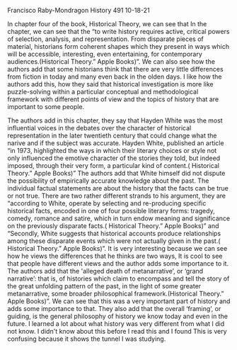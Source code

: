 
 Francisco Raby-Mondragon
History 491
10-18-21


In chapter four of the book, Historical Theory, we can see that In the chapter, we can see that the “to write history requires active, critical powers of selection, analysis, and representation. From disparate pieces of material, historians form coherent shapes which they present in ways which will be accessible, interesting, even entertaining, for contemporary audiences.(Historical Theory.” Apple Books)”. 
We can also see how the authors add that some historians think that there are very little differences from fiction in today and many even back in the olden days. I like how the authors add this, how they said that historical investigation is more like puzzle-solving within a particular conceptual and methodological framework with different points of view and the topics of history that are important to some people. 
 
The authors add in this chapter, they say that Hayden White was the most influential voices in the debates over the character of historical representation in the later twentieth century that could change what the narive and if the subject was accurate.  Hayden White, published an article “in 1973, highlighted the ways in which their literary choices or style not only influenced the emotive character of the stories they told, but indeed imposed, through their very form, a particular kind of content.( Historical Theory.” Apple Books)” 
The authors add that White himself did not dispute the possibility of empirically accurate knowledge about the past. The  individual factual statements are about the history that the facts can be true or not true. There are two rather different strands to his argument, they are “according to White, operate by selecting and re-producing specific historical facts, encoded in one of four possible literary forms: tragedy, comedy, romance and satire, which in turn endow meaning and significance on the previously disparate facts.( Historical Theory.” Apple Books)” and “Secondly, White suggests that historical accounts produce relationships among these disparate events which were not actually given in the past.( Historical Theory.” Apple Books)”. It is very interesting because we can see how he views the differences that he thinks are two ways, It is cool to see that people have different views and the author adds some importance to it. 
The authors add  that the 'alleged death of metanarrative’, or ‘grand narrative’: that is, of histories which claim to encompass and tell the story of the great unfolding pattern of the past, in the light of some greater metanarrative, some broader philosophical framework.(Historical Theory.” Apple Books)”.  We can see that this was a very important part of history and adds some importance to that. They also add that the overall ‘framing’, or guiding, is the general philosophy of history we know today and even in the future. 
I learned a lot about what history was very different from what I did not know. I didn't know about this before I read this and I found This is very confusing because it shows the tunnel I was studying.
